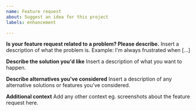 ```yaml
---
name: Feature request
about: Suggest an idea for this project
labels: enhancement

---
```


**Is your feature request related to a problem? Please describe.**
Insert a description of what the problem is. Example: I'm always frustrated when [...]

**Describe the solution you'd like**
Insert a description of what you want to happen.

**Describe alternatives you've considered**
Insert a description of any alternative solutions or features you've considered.

**Additional context**
Add any other context eg. screenshots about the feature request here.
